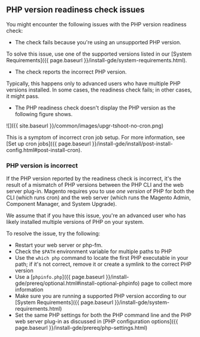 
## PHP version readiness check issues

You might encounter the following issues with the PHP version readiness check:

*  The check fails because you're using an unsupported PHP version.

To solve this issue, use one of the supported versions listed in our [System Requirements]({{ page.baseurl }}/install-gde/system-requirements.html).

*  The check reports the incorrect PHP version.

Typically, this happens only to advanced users who have multiple PHP versions installed. In some cases, the readiness check fails; in other cases, it might pass.

*  The PHP readiness check doesn't display the PHP version as the following figure shows.

 ![]({{ site.baseurl }}/common/images/upgr-tshoot-no-cron.png)

This is a symptom of incorrect cron job setup. For more information, see [Set up cron jobs]({{ page.baseurl }}/install-gde/install/post-install-config.html#post-install-cron).

### PHP version is incorrect

If the PHP version reported by the readiness check is incorrect, it's the result of a mismatch of PHP versions between the PHP CLI and the web server plug-in. Magento requires you to use *one version* of PHP for both the CLI (which runs cron) and the web server (which runs the Magento Admin, Component Manager, and System Upgrade).

We assume that if you have this issue, you're an advanced user who has likely installed multiple versions of PHP on your system.

To resolve the issue, try the following:

*  Restart your web server or php-fm.
*  Check the `$PATH` environment variable for multiple paths to PHP
*  Use the `which php` command to locate the first PHP executable in your path; if it's not correct, remove it or create a symlink to the correct PHP version
*  Use a [`phpinfo.php`]({{ page.baseurl }}/install-gde/prereq/optional.html#install-optional-phpinfo) page to collect more information
*  Make sure you are running a supported PHP version according to our [System Requirements]({{ page.baseurl }}/install-gde/system-requirements.html)
*  Set the same PHP settings for both the PHP command line and the PHP web server plug-in as discussed in [PHP configuration options]({{ page.baseurl }}/install-gde/prereq/php-settings.html)
